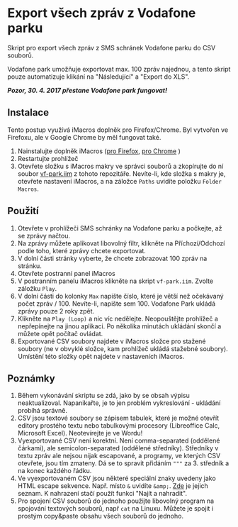 # Export všech zpráv z Vodafone parku

Skript pro export všech zpráv z SMS schránek Vodafone parku do CSV souborů.

Vodafone park umožňuje exportovat max. 100 zpráv najednou, a tento skript pouze automatizuje klikání na "Následující" a "Export do XLS".

***Pozor, 30. 4. 2017 přestane Vodafone park fungovat!***

## Instalace

Tento postup využívá iMacros doplněk pro Firefox/Chrome. Byl vytvořen ve Firefoxu, ale v Google Chrome by měl fungovat také.

1. Nainstalujte doplněk iMacros ([pro Firefox](https://addons.mozilla.org/cs/firefox/addon/imacros-for-firefox/), [pro Chrome](https://chrome.google.com/webstore/detail/imacros-for-chrome/cplklnmnlbnpmjogncfgfijoopmnlemp) )
1. Restartujte prohlížeč
1. Otevřete složku s iMacros makry ve správci souborů a zkopírujte do ní soubor [vf-park.iim](https://raw.githubusercontent.com/peci1/vfpark-export-all/master/vf-park.iim) z tohoto repozitáře. Nevíte-li, kde složka s makry je, otevřete nastavení iMacros, a na záložce `Paths` uvidíte položku `Folder Macros`.

## Použití

1. Otevřete v prohlížeči SMS schránky na Vodafone parku a počkejte, až se zprávy načtou.
1. Na zprávy můžete aplikovat libovolný filtr, klikněte na Příchozí/Odchozí podle toho, které zprávy chcete exportovat.
1. V dolní části stránky vyberte, že chcete zobrazovat 100 zpráv na stránku.
1. Otevřete postranní panel iMacros
1. V postranním panelu iMacros klikněte na skript `vf-park.iim`. Zvolte záložku `Play`.
1. V dolní části do kolonky `Max` napište číslo, které je větší než očekávaný počet zpráv / 100. Nevíte-li, napište sem 100. Vodafone Park ukládá zprávy pouze 2 roky zpět.
1. Klikněte na `Play (Loop)` a nic víc nedělejte. Neopouštějte prohlížeč a nepřepínejte na jinou aplikaci. Po několika minutách ukládání skončí a můžete opět počítač ovládat.
1. Exportované CSV soubory najdete v iMacros složce pro stažené soubory (ne v obvyklé složce, kam prohlížeč ukládá stažebné soubory). Umístění této složky opět najdete v nastaveních iMacros.

## Poznámky

1. Během vykonávání skriptu se zdá, jako by se obsah výpisu neaktualizoval. Napanikařte, je to jen problém vykreslování - ukládání probíhá správně.
1. CSV jsou textové soubory se zápisem tabulek, které je možné otevřít editory prostého textu nebo tabulkovými procesory (Libreoffice Calc, Microsoft Excel). Neotevírejte je ve Wordu!
1. Vyexportované CSV není korektní. Není comma-separated (oddělené čárkami), ale semicolon-separated (oddělené středníky). Středníky v textu zpráv ale nejsou nijak escapované, a programy, ve kterých CSV otevřete, jsou tím zmateny. Dá se to spravit přidáním `"""` za 3. středník a na konec každého řádku.
1. Ve vyexportovaném CSV jsou některé speciální znaky uvedeny jako HTML escape sekvence. Např. místo `&` uvidíte `&amp;`. [Zde](http://www.theukwebdesigncompany.com/articles/entity-escape-characters.php) je jejich seznam. K nahrazení stačí použít funkci "Najít a nahradit".
1. Pro spojení CSV souborů do jednoho použijte libovolný program na spojování textových souborů, např `cat` na Linuxu. Můžete je spojit i prostým copy&paste obsahu všech souborů do jednoho.
